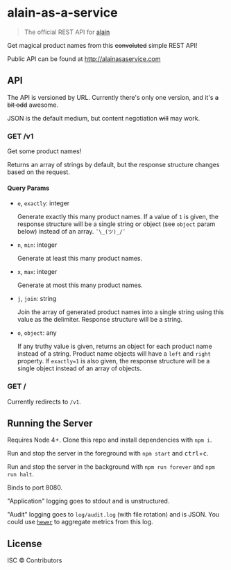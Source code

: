 # alain-as-a-service

> The official REST API for [alain](https://github.com/sergile/alain)

Get magical product names from this ~~convoluted~~ simple REST API!

Public API can be found at http://alainasaservice.com

## API

The API is versioned by URL. Currently there's only one version, and it's ~~a bit odd~~ awesome.

JSON is the default medium, but content negotiation ~~will~~ may work.

### GET /v1

Get some product names!

Returns an array of strings by default, but the response structure changes based on the request.

#### Query Params

- `e`, `exactly`: integer

    Generate exactly this many product names. If a value of `1` is given, the response structure will be a single string or object (see `object` param below) instead of an array. `¯\_(ツ)_/¯`

- `n`, `min`: integer

    Generate at least this many product names.

- `x`, `max`: integer

    Generate at most this many product names.

- `j`, `join`: string

    Join the array of generated product names into a single string using this value as the delimiter. Response structure will be a string.

- `o`, `object`: any

   If any truthy value is given, returns an object for each product name instead of a string. Product name objects will have a `left` and `right` property. If `exactly=1` is also given, the response structure will be a single object instead of an array of objects.

### GET /

Currently redirects to `/v1`.

## Running the Server

Requires Node 4+. Clone this repo and install dependencies with `npm i`.

Run and stop the server in the foreground with `npm start` and <kbd>ctrl</kbd>+<kbd>c</kbd>.

Run and stop the server in the background with `npm run forever` and `npm run halt`.

Binds to port 8080.

"Application" logging goes to stdout and is unstructured.

"Audit" logging goes to `log/audit.log` (with file rotation) and is JSON. You could use [`hewer`](https://github.com/brad-bowie/hewer) to aggregate metrics from this log.

## License

ISC © Contributors
